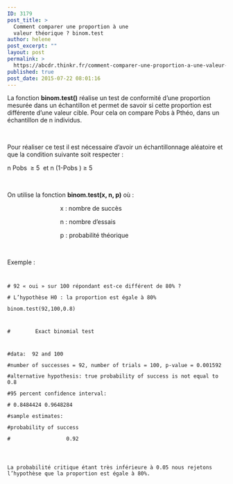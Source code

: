 ```yaml
---
ID: 3179
post_title: >
  Comment comparer une proportion à une
  valeur théorique ? binom.test
author: helene
post_excerpt: ""
layout: post
permalink: >
  https://abcdr.thinkr.fr/comment-comparer-une-proportion-a-une-valeur-theorique-binom-test/
published: true
post_date: 2015-07-22 08:01:16
---
```

<p>La fonction <b>binom.test()</b> réalise un test de conformité d’une proportion mesurée dans un échantillon et permet de savoir si cette proportion est différente d’une valeur cible. Pour cela on compare Pobs à Pthéo, dans un échantillon de n individus.</p><p> </p><p>Pour réaliser ce test il est nécessaire d’avoir un échantillonnage aléatoire et que la condition suivante soit respecter :</p><p>n Pobs  ≥ 5  et n (1-Pobs ) ≥ 5</p><p> </p><p>On utilise la fonction <b>binom.test(x, n, p)</b> où :</p><p>                               x : nombre de succès</p><p>                               n : nombre d’essais</p><p>                               p : probabilité théorique</p><p> </p><p>Exemple :</p><p> <pre><code>              </p><p># 92 « oui » sur 100 répondant est-ce différent de 80% ?</p><p># L’hypothèse H0 : la proportion est égale à 80%</p><p>binom.test(92,100,0.8)</p><p> </p><p>#        Exact binomial test</p><p> </p><p>#data:  92 and 100</p><p>#number of successes = 92, number of trials = 100, p-value = 0.001592</p><p>#alternative hypothesis: true probability of success is not equal to 0.8</p><p>#95 percent confidence interval:</p><p># 0.8484424 0.9648284</p><p>#sample estimates:</p><p>#probability of success</p><p>#                  0.92</p><p></pre>  </p><p>La probabilité critique étant très inférieure à 0.05 nous rejetons l’hypothèse que la proportion est égale à 80%.</p>